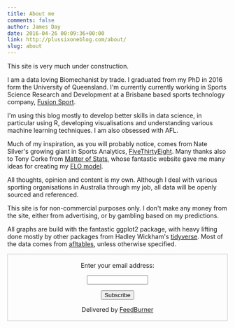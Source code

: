```yaml
---
title: About me
comments: false
author: James Day
date: 2016-04-26 00:09:36+00:00
link: http://plussixoneblog.com/about/
slug: about
---
```



This site is very much under construction.

I am a data loving Biomechanist by trade. I graduated from my PhD in 2016 form the University of Queensland. I'm currently currently working in Sports Science Research and Development at a Brisbane based sports technology company, [Fusion Sport](https://www.fusionsport.com).

I'm using this blog mostly to develop better skills in data science, in particular using R, developing visualisations and understanding various machine learning techniques. I am also obsessed with AFL. 

Much of my inspiration, as you will probably notice, comes from Nate Silver's growing giant in Sports Analytics, [FiveThirtyEight](http://fivethirtyeight.com). Many thanks also to Tony Corke from [Matter of Stats](https://mafl-online.squarespace.com), whose fantastic website gave me many ideas for creating my [ELO model](http://plussixoneblog.com/elo-rating-system/). 

All thoughts, opinion and content is my own. Although I deal with various sporting organisations in Australia through my job, all data will be openly sourced and referenced. 

This site is for non-commercial purposes only. I don't make any money from the site, either from advertising, or by gambling based on my predictions. 

All graphs are build with the fantastic ggplot2 package, with heavy lifting done mostly by other packages from Hadley Wickham's [tidyverse](http://tidyverse.org). Most of the data comes from [afltables](http://afltables.com/afl/afl_index.html), unless otherwise specified.

<form style="border:1px solid #ccc;padding:3px;text-align:center;" action="https://feedburner.google.com/fb/a/mailverify" method="post" target="popupwindow" onsubmit="window.open('https://feedburner.google.com/fb/a/mailverify?uri=Plussixone', 'popupwindow', 'scrollbars=yes,width=550,height=520');return true"><p>Enter your email address:</p><p><input type="text" style="width:140px" name="email"/></p><input type="hidden" value="Plussixone" name="uri"/><input type="hidden" name="loc" value="en_US"/><input type="submit" value="Subscribe" /><p>Delivered by <a href="https://feedburner.google.com" target="_blank">FeedBurner</a></p></form>
